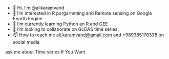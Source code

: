 - 👋 Hi, I’m @alikaramvand
- 👀 I’m interested in R porgarmming and Remote sensing on Google Eearth Engine 
- 🌱 I’m currently learning Python an R and GEE
- 💞️ I’m looking to collaborate on GLDAS time series.
- 📫 How to reach me ali.karamvand@gmail.com and +989385170338 on social media

ask me about Time series If You Want
